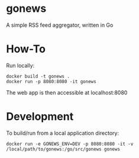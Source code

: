 # gonews
A simple RSS feed aggregator, written in Go

# How-To

Run locally:

```
docker build -t gonews .
docker run -p 8080:8080 -it gonews
```

The web app is then accessible at localhost:8080

# Development

To build/run from a local application directory:

```
docker run -e GONEWS_ENV=DEV -p 8080:8080 -it -v /local/path/to/gonews:/go/src/gonews gonews
```
